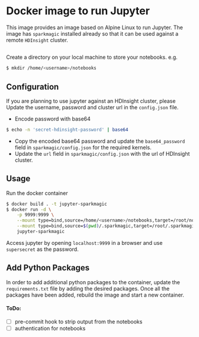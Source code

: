 # Docker image to run Jupyter
This image provides an image based on Alpine Linux to run Jupyter. The image has `sparkmagic` installed already so that it can be used against a remote `HDInsight` cluster.

##
Create a directory on your local machine to store your notebooks. e.g. 
```bash
$ mkdir /home/<username>/notebooks
```
## Configuration 
If you are planning to use jupyter against an HDInsight cluster, please Update the username, password and cluster url in the `config.json` file. 

- Encode password with base64
```bash
$ echo -n 'secret-hdinsight-password' | base64
```
- Copy the encoded base64 password and update the `base64_password` field in `sparkmagic/config.json` for the required kernels.
- Update the `url` field in `sparkmagic/config.json` with the url of HDInsight cluster.

## Usage
Run the docker container 
```bash
$ docker build . -t jupyter-sparkmagic
$ docker run -d \
    -p 9999:9999 \
    --mount type=bind,source=/home/<username>/notebooks,target=/root/notebooks \
    --mount type=bind,source=$(pwd)/.sparkmagic,target=/root/.sparkmagic,readonly \
    jupyter-sparkmagic
```
Access jupyter by opening `localhost:9999` in a browser and use `supersecret` as the password.

## Add Python Packages
In order to add additional python packages to the container, update the `requirements.txt` file by adding the desired packages. Once all the packages have been added, rebuild the image and start a new container.

#### ToDo: 
- [ ] pre-commit hook to strip output from the notebooks
- [ ] authentication for notebooks
